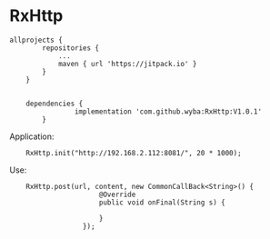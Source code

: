 # RxHttp

    allprojects {
            repositories {
                ...
                maven { url 'https://jitpack.io' }
            }
        }
        
        
        dependencies {
        	        implementation 'com.github.wyba:RxHttp:V1.0.1'
        	}
        	

   Application:

        RxHttp.init("http://192.168.2.112:8081/", 20 * 1000);

   Use:

        RxHttp.post(url, content, new CommonCallBack<String>() {
                          @Override
                          public void onFinal(String s) {
                              
                          }
                      });

